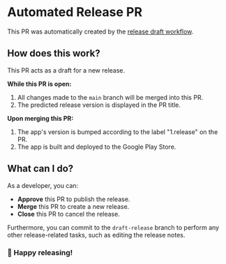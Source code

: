 # Automated Release PR

This PR was automatically created by the [release draft workflow](https://github.com/niaefeup/uni/actions/workflows/release-draft.yaml).

## How does this work?

This PR acts as a draft for a new release.

**While this PR is open:**

1. All changes made to the `main` branch will be merged into this PR.
2. The predicted release version is displayed in the PR title.

**Upon merging this PR:**

1. The app's version is bumped according to the label "1.release" on the PR.
2. The app is built and deployed to the Google Play Store.

## What can I do?

As a developer, you can:

- **Approve** this PR to publish the release.
- **Merge** this PR to create a new release.
- **Close** this PR to cancel the release.

Furthermore, you can commit to the `draft-release` branch to perform any other release-related tasks, such as editing the release notes.

### :rocket: Happy releasing!
